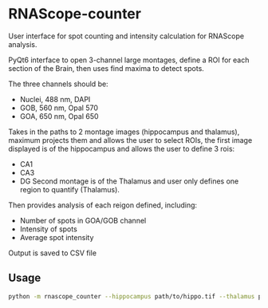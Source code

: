 # RNAScope-counter

User interface for spot counting and intensity calculation for RNAScope analysis.

PyQt6 interface to open 3-channel large montages, define a ROI for each section of the Brain, then uses find maxima to detect spots.

The three channels should be:
- Nuclei, 488 nm, DAPI
- GOB, 560 nm, Opal 570
- GOA, 650 nm, Opal 650


Takes in the paths to 2 montage images (hippocampus and thalamus), maximum projects them and allows the user to select ROIs, the first image displayed is of the hippocampus and allows the user to define 3 rois:
- CA1
- CA3
- DG
Second montage is of the Thalamus and user only defines one region to quantify (Thalamus).

Then provides analysis of each reigon defined, including:
- Number of spots in GOA/GOB channel
- Intensity of spots
- Average spot intensity

Output is saved to CSV file

## Usage

```bash
python -m rnascope_counter --hippocampus path/to/hippo.tif --thalamus path/to/thalamus.tif --output results.csv
```
